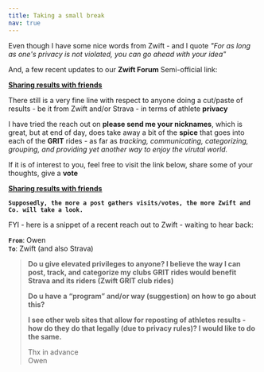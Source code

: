 ```yaml
---
title: Taking a small break
nav: true
---
```


Even though I have some nice words from Zwift - and I quote *"For as long as one's privacy is not
violated, you can go ahead with your idea"*

And, a few recent updates to our **Zwift Forum** Semi-official link:

[**Sharing results with friends**](https://forums.zwift.com/t/sharing-results-with-friends/534276/9 "Sharing with friends at Zwift forum")

There still is a very fine line with respect to anyone doing a
cut/paste of results - be it from Zwift and/or Strava - in terms of
athlete **privacy**

I have tried the reach out on **please send me your nicknames**, which
is great, but at end of day, does take away a bit of the **spice**
that goes into each of the **GRIT** rides - as far as *tracking,
communicating, categorizing, grouping, and providing yet another way
to enjoy the virutal world.*

If it is of interest to you, feel free to visit the link below, share
some of your thoughts, give a **vote**

[**Sharing results with friends**](https://forums.zwift.com/t/sharing-results-with-friends/534276/9 "Sharing with friends at Zwift forum")

**`Supposedly, the more a post gathers visits/votes, the more Zwift and
Co. will take a look.`**

FYI - here is a snippet of a recent reach out to Zwift - waiting to hear back:

**`From`**: Owen <br>
**`To`**: Zwift (and also Strava)

> **Do u give elevated privileges to anyone? I believe the way I can post,
track, and categorize my clubs GRIT rides would benefit Strava and its
riders (Zwift GRIT club rides)**
>
> **Do u have a “program” and/or way (suggestion) on how to go about this?**
>
> **I see other web sites that allow for reposting of athletes results -
how do they do that legally (due to privacy rules)? I would like to do
the same.**
>
> Thx in advance <br>
> Owen
